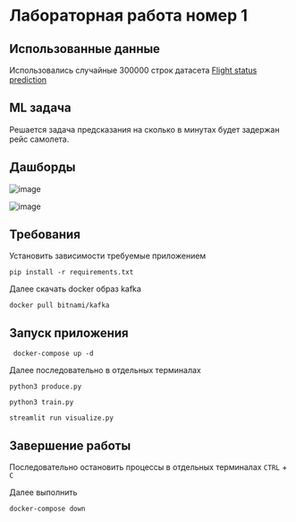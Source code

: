 # Лабораторная работа номер 1
## Использованные данные
Использовались случайные 300000 строк датасета [Flight status prediction](https://www.kaggle.com/datasets/robikscube/flight-delay-dataset-20182022?select=Combined_Flights_2019.csv)
## ML задача
Решается задача предсказания на сколько в минутах будет задержан рейс самолета.

## Дашборды
![image](https://github.com/user-attachments/assets/7a845442-133c-4e81-b502-e58956f52fd4)

![image](https://github.com/user-attachments/assets/32bec081-06d3-4e3f-b32f-d987a886305e)

## Требования
Установить зависимости требуемые приложением
```
pip install -r requirements.txt
```
Далее скачать docker образ kafka
```
docker pull bitnami/kafka
```

## Запуск приложения
```
 docker-compose up -d
```
   
Далее последовательно в отдельных терминалах

 ```
 python3 produce.py
```
```
python3 train.py
```
```
streamlit run visualize.py
```

## Завершение работы
Последовательно остановить процессы в отдельных терминалах ``CTRL`` + ``C``

Далее выполнить 
```
docker-compose down
```




